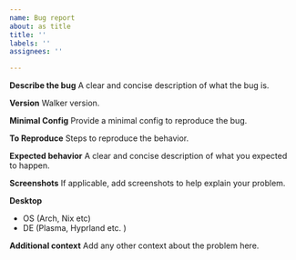 ```yaml
---
name: Bug report
about: as title
title: ''
labels: ''
assignees: ''

---
```


**Describe the bug**
A clear and concise description of what the bug is.

**Version**
Walker version.

**Minimal Config**
Provide a minimal config to reproduce the bug.

**To Reproduce**
Steps to reproduce the behavior.

**Expected behavior**
A clear and concise description of what you expected to happen.

**Screenshots**
If applicable, add screenshots to help explain your problem.

**Desktop**
 - OS (Arch, Nix etc)
 - DE (Plasma, Hyprland etc. )

**Additional context**
Add any other context about the problem here.
